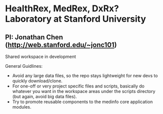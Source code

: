 # HealthRex, MedRex, DxRx? Laboratory at Stanford University
## PI: Jonathan Chen (http://web.stanford.edu/~jonc101)

Shared workspace in development

General Guidlines:
* Avoid any large data files, so the repo stays lightweight for new devs to quickly download/clone.
* For one-off or very project specific files and scripts, basically do whatever you want in the workspace areas under the scripts directory (but again, avoid big data files).
* Try to promote reusable components to the medinfo core application modules.
